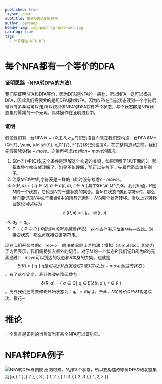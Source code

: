 ```yaml
---
published: true
layout: post
subtitle: NFA和DFA等价转换
author: persuez
header-img: img/post-bg-ios9-web.jpg
catalog: true
tags:
  - 计算理论 NFA DFA
---
```

# 每个NFA都有一个等价的DFA

### 证明思路（NFA转DFA的方法）
我们要证明NFA和DFA等价，因为DFA是NFA的一般化，所以NFA一定可以模拟DFA，因此我们需要做的是用DFA模拟NFA。因为NFA在当前状态读到一个字符后可以有多条路可以走,所以模拟该NFA的DFA将有$2^k$个状态，每个状态都是NFA状态集的幂集的一个元素。具体操作在证明过程中。

### 证明
假设我们有一台NFA $N=(Q, \sum, \delta, q_0, F)$识别语言$A$,现在我们要构造一台DFA $M=(Q^{\'}, \sum, \delta^{\'}, q_0^{\'}, F^{\'})$识别语言$A$。在完整构造$M$之前，我们先假设$N$没有$\epsilon-move$。之后再考虑$epsilon-move$的情况。

1. $Q^{\'}=P(Q)$,这个条件是理解这个构造的关键，如果理解了1和下面的3，那基本整个构造就理解了。如果不能理解，那可以先放下，先看后面具体的例子。
2. 注意$M$和$N$中的字符表是一样的（此时没有考虑$\epsilon-move$）。
3. $\delta^{'}(R, a)=\lbrace\ q \in Q \mid\ q \in \delta(r, a),\ r \in R\ \rbrace$,其中$R \in Q^{\'}$。我们知道，$R$是$M$的一个状态，它也是$N$的一些状态的集合。当$M$在状态$R$遇到字符$a$时，那么我们要记录$N$中处于集合$R$中的所有元素时，$N$向哪个状态转移。所以上述转移函数也可以写为$$\delta^{'}(R, a)=\bigcup_{r \in R}\delta(r, a)$$
4. $q_0^{'}={q_0}$。
5. $F^{'}=\lbrace\ R \in Q^{'} \mid \ R包含N的所有接受状态 \rbrace$。这个条件表示如果$N$有一条路走到接受状态，那么$M$就接受该字符串。

现在我们开始考虑$\epsilon-move$：
想法依旧是上述想法：模拟（stimulate）。但是为了方面表示，我们需要引入额外的记号。对于$M$的一个状态$R$,我们记$E(R)$为$R$的元素通过$\epsilon-move$可以到达的状态和$R$本身的并集。也就是$$E(R)=\lbrace\ q \mid q是可以从R出发通过0或0次以上\epsilon-move到达的状态\ \rbrace$$。有了这个定义，我们修改转移函数为：$$\delta^{'}(R, a)=\lbrace\ q \in Q \mid\ q \in E(\delta(r, a)),\ r \in R\ \rbrace$$。另外我们还需要修改开始状态为：$q_0^{'}=E({q_0})$。至此，$N$的等价DFA$M$构造成功。撒花~

# 推论
一个语言是正则的当且仅当有某个NFA可以识别它。

# NFA转DFA例子
![NFA转DFA样例图](https://ws1.sinaimg.cn/large/006aPatNgy1fs3k2dq0h8j30ae09kt8w.jpg)
由图可知，$N_4$有3个状态，所以要构造的等价DFA$D$的状态集为$\lbrace \emptyset, \lbrace\ 1\ \rbrace, \lbrace\ 2\ \rbrace, \lbrace\ 3\ \rbrace, \lbrace\ 1, 2\ \rbrace, \lbrace\ 1, 3\ \rbrace, \lbrace\ 2, 3\ \rbrace, \lbrace\ 1, 2, 3\ \rbrace \rbrace$
